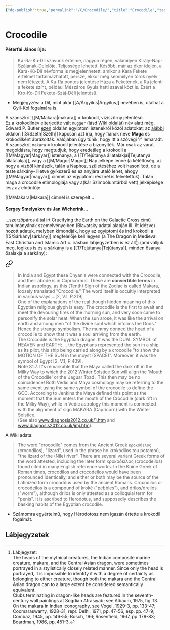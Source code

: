 ```yaml
---
{"dg-publish":true,"permalink":"/C/Crocodile/","title":"Crocodile","tags":["formatted🟢","containstransclusions"],"created":"2023-10-19T11:24","updated":"2023-10-19T11:24"}
---
```





# Crocodile

#### Péterfai János írja:

> Ka-Ra-Ku-Dil szavunk értelme, nagyon régen, valamilyen Király-Nap-Szájának-Delelője, Teljessége lehetett. Később, már az ókor idején, a Kara-Kú-Dil névforma is megjelenhetett, amikor a Kara Fekete értelmet tartalmazhatott, persze, ekkor még semmilyen török nyelv nem létezett. A Ka-Ra pontos jelentése Háza a Feketének, a Ra jelenti a fekete színt, például Mészáros Gyula hatti szavai közt is. Ezért a Kro-Ko-Dil Fekete-Száj-Déli jelentésű.  
- Megjegyzés: a Dil, mint akár [[A/Árgyilus\|Árgyilus]] nevében is, utalhat a Gyil-Kol fogalmára is.  

A szanszkrit [[M/Makara\|makara]] = krokodil, viziszörny jelentésű.  
Ez a krokodilnév elterjedtté vált `mugger` (lásd [Wiki oldalát](https://en.wikipedia.org/wiki/Mugger_crocodile)) név alatt még.  
Edward P. Butler [ezen](https://henadology.wordpress.com/theology/netjeru/) oldalán egyiptomi istenekről közöl adatokat; az [alábbi](https://henadology.wordpress.com/theology/netjeru/anat/) oldalon [[S/Széth\|Széth]] kapcsán azt írja, hogy fiának neve **Maga** és krokodilként ábrázolták. Valójában úgy tűnik, hogy itt a szóvégi 'r' lemaradt. A szanszkrit `makara` = krokodil jelentése a bizonyíték. Már csak az várat megoldásra, hogy megtudjuk, hogy eredetileg a krokodil a [[M/Magyar\|Magyar]] istenanya, a [[T/Tejútanya állatalakjai\|Tejútanya állatalakja]], vagy a [[M/Magor\|Magor]] Nap jelképe lenne (a kétéltűség, az hogy a vízből kimászik, talán a Naphoz, születéséhez volt hasonlított, de a teste sárkány- illetve gyíkszerű és ez anyjára utaló lehet, ahogy [[M/Magyar\|magyar]] címnél az egyiptomi résznél is felvetettük). Talán maga a crocodile etimológiája vagy a(kár Szimbólumtárból vett) jelképisége lesz az eldöntője.  

[[M/Makara\|Makara]] címnél is szerepelt...

#### Sergey Smelyakov és Jan Wicherink...

...szerzőpáros által írt Crucifying the Earth on the Galactic Cross című tanulmányának szemelvényeiben (Blavatsky adatai alapján ill. őt idézve) hozott adatuk, melyben kimondják, hogy az egyiptomi és ind krokodil a [[S/Sárkány\|sárkány]] megfelelője kell legyen (a The Dragon in Medieval East Christian and Islamic Art c. írásban lábjegyzetben is ez áll[^1]) (ami valljuk meg, logikus is és a sárkány is a [[T/Tejútanya\|Tejútanya]], minden ősanya ősalakja a sárkány):  

<div class="transclusion internal-embed is-loaded"><a class="markdown-embed-link" href="/m/makara/#hzurgv" aria-label="Open link"><svg xmlns="http://www.w3.org/2000/svg" width="24" height="24" viewBox="0 0 24 24" fill="none" stroke="currentColor" stroke-width="2" stroke-linecap="round" stroke-linejoin="round" class="svg-icon lucide-link"><path d="M10 13a5 5 0 0 0 7.54.54l3-3a5 5 0 0 0-7.07-7.07l-1.72 1.71"></path><path d="M14 11a5 5 0 0 0-7.54-.54l-3 3a5 5 0 0 0 7.07 7.07l1.71-1.71"></path></svg></a><div class="markdown-embed">



> In India and Egypt these Dhyanis were connected with the Crocodile, and their abode is in Capricornus. These are **convertible terms** in Indian astrology, as this (Tenth) Sign of the Zodiac is called Makara, loosely translated "Crocodile." The word itself is occultly interpreted in various ways ...\[2, V.1, P.219\]  
> One of the explanations of the real though hidden meaning of this Egyptian religious glyph is easy. The crocodile is the first to await and meet the devouring fires of the morning sun, and very soon came to personify the solar heat. When the sun arose, it was like the arrival on earth and among men "of the divine soul which informs the Gods." Hence the strange symbolism. The mummy donned the head of a crocodile to show that it was a soul arriving from the earth.  
> The Crocodile is the Egyptian dragon. It was the DUAL SYMBOL of HEAVEN and EARTH; ... the Egyptians represented the sun in a ship as its pilot, this ship being carried along by a crocodile "to show the MOTION OF THE SUN in the moyst (SPACE)". Moreover, it was the symbol of Egypt \[2, V.1, P.409\].  
> Note S1.7. It's remarkable that the Maya called the dark rift in the Milky Way to which the 2012 Winter Solstice Sun will align the 'Mouth of the Crocodile' or the 'Jaguar Toad'. This then may be no coincidence! Both Vedic and Maya cosmology may be referring to the same event using the same symbol of the crocodile to define the GCC. According to Jenkins the Maya defined this point as the moment that the Sun enters the mouth of the Crocodile (dark rift in the Milky Way), while in Vedic astrology this moment is connected with the alignment of sign MAKARA (Capricorn) with the Winter Solstice.  
> (See also www.diagnosis2012.co.uk/1.htm and www.diagnosis2012.co.uk/jmj.htm).  


</div></div>


A Wiki adata:  
> The word "crocodile" comes from the Ancient Greek `κροκόδιλος` (crocodilos), "lizard", used in the phrase ho krokódilos tou potamoú, "the lizard of the (Nile) river". There are several variant Greek forms of the word attested, including the later form κροκόδειλος (crocodeilos) found cited in many English reference works. In the Koine Greek of Roman times, crocodilos and crocodeilos would have been pronounced identically, and either or both may be the source of the Latinized form crocodīlus used by the ancient Romans. Crocodilos or crocodeilos is a compound of krokè ("pebbles"), and drilos/dreilos ("worm"), although drilos is only attested as a colloquial term for "penis". It is ascribed to Herodotus, and supposedly describes the basking habits of the Egyptian crocodile.  
- Számomra egyértelmű, hogy Hérodotosz nem igazán értette a krokodil fogalmát.  

## Lábjegyzetek

[^1]: Lábjegyzet:  
The heads of the mythical creatures, the Indian composite marine creature, makara, and the Central Asian dragon, were sometimes portrayed in a stylistically closely related manner. Since only the head is portrayed, it is impossible to identify it with a degree of certainty as belonging to either creature, though both the makara and the Central Asian dragon can to a large extent be considered semantically equivalent.  
Clubs terminating in dragon-like heads are featured in the seventh-century wall paintings at Sogdian Afrāsīyāb; see Albaum, 1975, fig. 13. On the makara in Indian iconography, see Vogel, 1929-3, pp. 133-47; Coomaraswamy, 1928-31, repr. Delhi, 1971, pp. 47-56, esp. pp. 47-9; Combaz, 1945, pp. 146-55; Bosch, 196; Rosenfield, 1967, pp. 179-83; Boardman, 1986, pp. 451-3.  